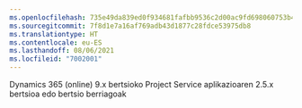 ```yaml
---
ms.openlocfilehash: 735e49da839ed0f934681fafbb9536c2d00ac9fd698060753b433c47834276f3
ms.sourcegitcommit: 7f8d1e7a16af769adb43d1877c28fdce53975db8
ms.translationtype: HT
ms.contentlocale: eu-ES
ms.lasthandoff: 08/06/2021
ms.locfileid: "7002001"
---
```

Dynamics 365 (online) 9.x bertsioko Project Service aplikazioaren 2.5.x bertsioa edo bertsio berriagoak
